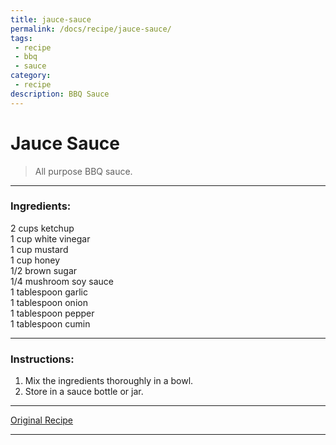 ```yaml
---
title: jauce-sauce
permalink: /docs/recipe/jauce-sauce/
tags: 
 - recipe
 - bbq
 - sauce
category: 
 - recipe
description: BBQ Sauce
---
```


# Jauce Sauce  

> All purpose BBQ sauce.     

---

### Ingredients:  
2 cups ketchup  
1 cup white vinegar  
1 cup mustard  
1 cup honey  
1/2 brown sugar  
1/4 mushroom soy sauce  
1 tablespoon garlic  
1 tablespoon onion  
1 tablespoon pepper  
1 tablespoon cumin   

---

### Instructions:  
  1. Mix the ingredients thoroughly in a bowl.  
  2. Store in a sauce bottle or jar.  

---  



[Original Recipe](https://www.youtube.com/@jirbybbq/videos "Jauce Sauce")  

---

